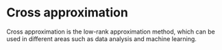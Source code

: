 # Cross approximation


Cross approximation is the low-rank approximation method, which can be used in different areas such as data analysis and machine learning.